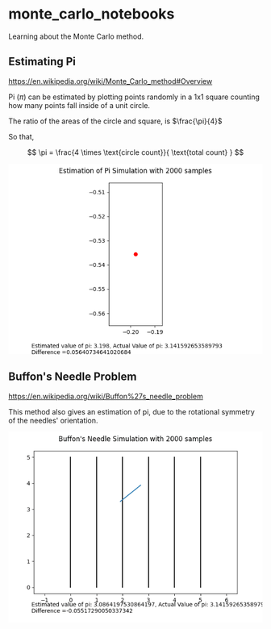 # monte_carlo_notebooks
Learning about the Monte Carlo method.

## Estimating Pi

https://en.wikipedia.org/wiki/Monte_Carlo_method#Overview

Pi ($\pi$) can be estimated by plotting points randomly in a 1x1 square counting how many points fall inside of a unit circle.

The ratio of the areas of the circle and square, is $\frac{\pi}{4}$

So that,

$$
\pi = \frac{4 \times \text{circle count}}{ \text{total count} }
$$

![Estimation of pi plot](circle_plot.gif)


## Buffon's Needle Problem

https://en.wikipedia.org/wiki/Buffon%27s_needle_problem

This method also gives an estimation of pi, due to the rotational symmetry of the needles' orientation.

![Estimation of pi plot](buffons_needle.gif)
